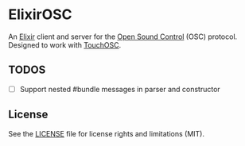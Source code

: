 # ElixirOSC

An [Elixir](http://elixir-lang.org) client and server for the [Open Sound Control](http://opensoundcontrol.org/) (OSC) protocol.
Designed to work with [TouchOSC](http://hexler.net/software/touchosc).

## TODOS

- [ ] Support nested #bundle messages in parser and constructor


## License

See the [LICENSE](LICENSE.md) file for license rights and limitations (MIT).


